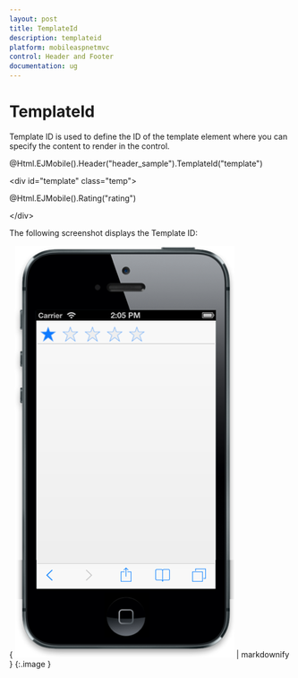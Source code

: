 ```yaml
---
layout: post
title: TemplateId
description: templateid
platform: mobileaspnetmvc
control: Header and Footer
documentation: ug
---
```


# TemplateId

Template ID is used to define the ID of the template element where you can specify the content to render in the control.

@Html.EJMobile().Header("header_sample").TemplateId("template")



 &lt;div id="template" class="temp"&gt;

@Html.EJMobile().Rating("rating") 

 &lt;/div&gt;

The following screenshot displays the Template ID:

{ ![F:/headertemplate.png](TemplateId_images/TemplateId_img1.png) | markdownify }
{:.image }


